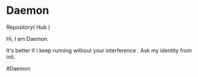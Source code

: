 # Daemon
Repository( Hub ) 

Hi, I am Daemon. 

It's better if I keep running without your interference . Ask my identity from init. 

#Daemon

